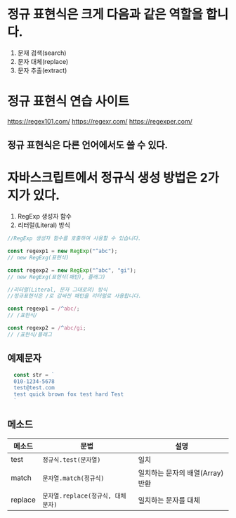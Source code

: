 # 정규 표현식은 크게 다음과 같은 역할을 합니다.

1. 문재 검색(search)
2. 문자 대체(replace)
3. 문자 추출(extract)    

# 정규 표현식 연습 사이트
https://regex101.com/
https://regexr.com/
https://regexper.com/


## 정규 표현식은 다른 언어에서도 쓸 수 있다.    


# 자바스크립트에서 정규식 생성 방법은 2가지가 있다.
1. RegExp 생성자 함수
2. 리터럴(Literal) 방식

```js
//RegExp 생성자 함수를 호출하여 사용할 수 있습니다.

const regexp1 = new RegExp("^abc");
// new RegExg(표현식)

const regexp2 = new RegExp("^abc", "gi");
// new RegExg(표현식(패턴), 플래그)

//리터럴(Literal, 문자 그대로의) 방식
//정규표현식은 /로 감싸진 패턴을 리터럴로 사용합니다.

const regexp1 = /^abc/;
// /표현식/

const regexp2 = /^abc/gi;
// /표현식/플래그
```

## 예제문자
```js
  const str = `
  010-1234-5678 
  test@test.com
  test quick brown fox test hard Test
  `
```

## 메소드

메소드 | 문법 | 설명
--|--|--
test | `정규식.test(문자열)` | 일치
match | `문자열.match(정규식)` | 일치하는 문자의 배열(Array) 반환
replace | `문자열.replace(정규식, 대체문자)` |  일치하는 문자를 대체
